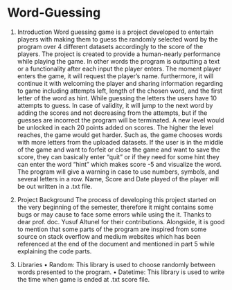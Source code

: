 # Word-Guessing

1.	Introduction
Word guessing game is a project developed to entertain players with making them to guess the randomly selected word by the program over 4 different datasets accordingly to the score of the players. The project is created to provide a human-nearly performance while playing the game. In other words the program is outputting a text or a functionality after each input the player enters. The moment player enters the game, it will request the player’s name. furthermore, it will continue it with welcoming the player and sharing information regarding to game including attempts left, length of the chosen word, and the first letter of the word as hint. While guessing the letters the users have 10 attempts to guess. In case of  validity, it will jump to the next word by adding the scores and not decreasing from the attempts, but if the guesses are incorrect the program will be terminated. A new level would be unlocked in each 20 points added on scores. The higher the level reaches, the game would get harder. Such as, the game chooses words with more letters from the uploaded datasets. If the user is in the middle of the game and want to forfeit or close the game and want to save the score, they can basically enter “quit” or if they need for some hint they can enter the word “hint” which makes score -5 and visualize the word. The program will give a warning in case to use numbers, symbols, and several letters in a row. Name, Score and Date played of the player will be out written in a .txt file.



2.	Project Background
The process of developing this project started on the very beginning of the semester, therefore it might contains some bugs or may cause to face some errors while using the it. Thanks to dear prof. doc. Yusuf Altunel for their contributions. Alongside, it is good to mention that some parts of the program are inspired from some source on stack overflow and medium websites which has been referenced at the end of the document and mentioned in part 5 while explaining the code parts.

3.	Libraries
•	Random: This library is used to choose randomly between words presented to the program.
•	Datetime: This library is used to write the time when game is ended at .txt score file.
